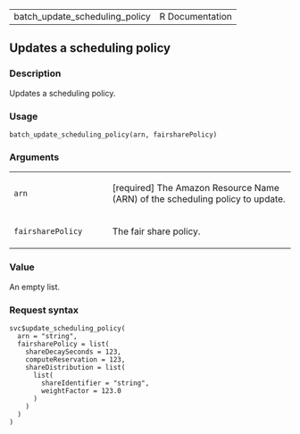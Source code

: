 <table style="width: 100%;">
<tbody>
<tr class="odd">
<td>batch_update_scheduling_policy</td>
<td style="text-align: right;">R Documentation</td>
</tr>
</tbody>
</table>

## Updates a scheduling policy

### Description

Updates a scheduling policy.

### Usage

    batch_update_scheduling_policy(arn, fairsharePolicy)

### Arguments

<table>
<colgroup>
<col style="width: 35%" />
<col style="width: 65%" />
</colgroup>
<tbody>
<tr class="odd">
<td><code id="batch_update_scheduling_policy_:_arn">arn</code></td>
<td><p>[required] The Amazon Resource Name (ARN) of the scheduling
policy to update.</p></td>
</tr>
<tr class="even">
<td><code
id="batch_update_scheduling_policy_:_fairsharePolicy">fairsharePolicy</code></td>
<td><p>The fair share policy.</p></td>
</tr>
</tbody>
</table>

### Value

An empty list.

### Request syntax

    svc$update_scheduling_policy(
      arn = "string",
      fairsharePolicy = list(
        shareDecaySeconds = 123,
        computeReservation = 123,
        shareDistribution = list(
          list(
            shareIdentifier = "string",
            weightFactor = 123.0
          )
        )
      )
    )
